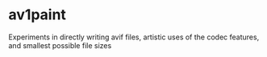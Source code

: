 # av1paint
Experiments in directly writing avif files, artistic uses of the codec features, and smallest possible file sizes
